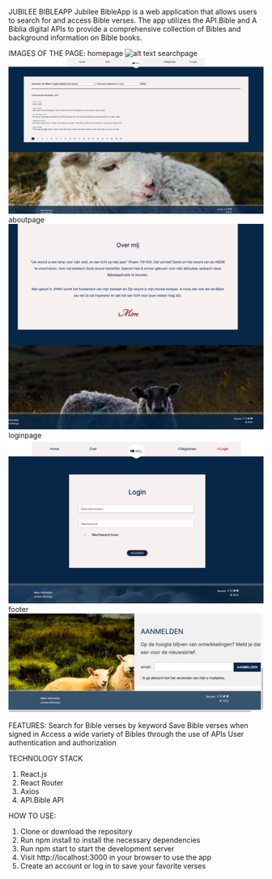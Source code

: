 JUBILEE BIBLEAPP
Jubilee BibleApp is a web application that allows users to search for and access Bible verses. The app utilizes the API.Bible and A Biblia digital APIs to provide a comprehensive collection of Bibles and background information on Bible books.

IMAGES OF THE PAGE:
homepage
![alt text](/Users/mirre/WebstormProjects/mirrecicilia-jubileebibleapp-eindopdracht-frontend-eindversie-2023/src/assets/imghomepage.png)
searchpage
![searchpage image](/src/assets/imgsearchpage.png)
aboutpage
![aboutpage image](/src/assets/imgaboutpage.png)
loginpage
![loginpage image](/src/assets/imgloginpage.png)
footer
![footer image](/src/assets/imgfooter.png)

FEATURES:
Search for Bible verses by keyword
Save Bible verses when signed in
Access a wide variety of Bibles through the use of APIs
User authentication and authorization

TECHNOLOGY STACK
1. React.js
2. React Router
3. Axios
4. API.Bible API

HOW TO USE:
1. Clone or download the repository
2. Run npm install to install the necessary dependencies
3. Run npm start to start the development server
4. Visit http://localhost:3000 in your browser to use the app
5. Create an account or log in to save your favorite verses


